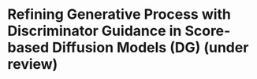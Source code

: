 # Refining Generative Process with Discriminator Guidance in Score-based Diffusion Models (DG) (under review)
